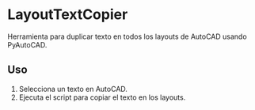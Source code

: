 # LayoutTextCopier
Herramienta para duplicar texto en todos los layouts de AutoCAD usando PyAutoCAD.
## Uso
1. Selecciona un texto en AutoCAD.
2. Ejecuta el script para copiar el texto en los layouts.
